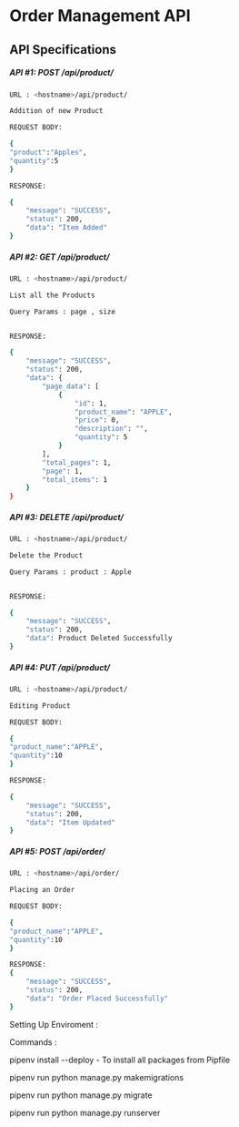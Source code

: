 # Order Management API

## API Specifications
##### API #1: POST /api/product/
```sh
URL : <hostname>/api/product/

Addition of new Product 

REQUEST BODY:

{
"product":"Apples",
"quantity":5
}

RESPONSE:

{
    "message": "SUCCESS",
    "status": 200,
    "data": "Item Added"
}
```


##### API #2: GET /api/product/
```sh
URL : <hostname>/api/product/

List all the Products

Query Params : page , size


RESPONSE:

{
    "message": "SUCCESS",
    "status": 200,
    "data": {
        "page_data": [
            {
                "id": 1,
                "product_name": "APPLE",
                "price": 0,
                "description": "",
                "quantity": 5
            }
        ],
        "total_pages": 1,
        "page": 1,
        "total_items": 1
    }
}
```

##### API #3: DELETE /api/product/
```sh
URL : <hostname>/api/product/

Delete the Product 

Query Params : product : Apple


RESPONSE:

{
    "message": "SUCCESS",
    "status": 200,
    "data": Product Deleted Successfully
}
```

##### API #4: PUT /api/product/
```sh
URL : <hostname>/api/product/

Editing Product 

REQUEST BODY:

{
"product_name":"APPLE",
"quantity":10
}

RESPONSE:

{
    "message": "SUCCESS",
    "status": 200,
    "data": "Item Updated"
}
```


##### API #5: POST /api/order/
```sh
URL : <hostname>/api/order/

Placing an Order 

REQUEST BODY:

{
"product_name":"APPLE",
"quantity":10
}

RESPONSE:
{
    "message": "SUCCESS",
    "status": 200,
    "data": "Order Placed Successfully"
}
```

Setting Up Enviroment :

Commands :

pipenv install --deploy - To install all packages from Pipfile

pipenv run python manage.py makemigrations

pipenv run python manage.py migrate

pipenv run python manage.py runserver 